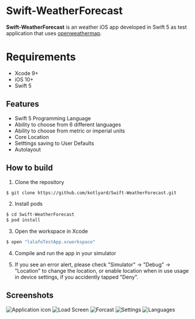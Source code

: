 # Swift-WeatherForecast


**Swift-WeatherForecast** is an weather iOS app developed in Swift 5 as test application that uses [openweathermap](https://openweathermap.org/api).


# Requirements

* Xcode 9+
* iOS 10+
* Swift 5


## Features
* Swift 5 Programming Language
* Ability to choose from 6 different languages
* Ability to choose from metric or imperial units
* Core Location
* Setttings saving to User Defaults
* Autolayout


## How to build

1) Clone the repository

```bash
$ git clone https://github.com/kotlyard/Swift-WeatherForecast.git
```

2) Install pods

```bash
$ cd Swift-WeatherForecast
$ pod install
```

3) Open the workspace in Xcode

```bash
$ open "lalafoTestApp.xcworkspace"
```
 
4) Compile and run the app in your simulator

5) If you see an error alert, please check "Simulator" -> "Debug" -> "Location" to change the location, or enable location when in use usage in device settings, if you accidently tapped "Deny".


## Screenshots

![Application icon](https://i.ibb.co/QCvJTG7/Screen-Shot-2019-07-01-at-3-18-41-PM.png)
![Load Screen](https://i.ibb.co/CzWF4mb/Screen-Shot-2019-07-01-at-3-37-07-PM.png)
![Forcast](https://i.ibb.co/6NDTYYz/Screen-Shot-2019-07-01-at-3-08-33-PM.png)
![Settings](https://i.ibb.co/jD3mZk2/Screen-Shot-2019-07-01-at-3-08-41-PM.png)
![Languages](https://i.ibb.co/4dvcNDt/Screen-Shot-2019-07-01-at-3-08-48-PM.png)
